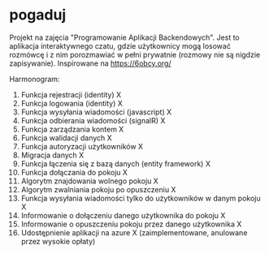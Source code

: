 # pogaduj

Projekt na zajęcia "Programowanie Aplikacji Backendowych". Jest to aplikacja interaktywnego czatu, gdzie użytkownicy mogą losować rozmówcę i z nim porozmawiać w pełni prywatnie (rozmowy nie są nigdzie zapisywanie). Inspirowane na https://6obcy.org/

Harmonogram:

1. Funkcja rejestracji (identity) X
2. Funkcja logowania (identity) X
3. Funkcja wysyłania wiadomości (javascript) X
4. Funkcja odbierania wiadomości (signalR) X
5. Funkcja zarządzania kontem X
6. Funkcja walidacji danych X
7. Funkcja autoryzacji użytkowników X
8. Migracja danych X
9. Funkcja łączenia się z bazą danych (entity framework) X
10. Funkcja dołączania do pokoju X
11. Algorytm znajdowania wolnego pokoju X
12. Algorytm zwalniania pokoju po opuszczeniu X
13. Funkcja wysyłania wiadomości tylko do użytkowników w danym pokoju X
14. Informowanie o dołączeniu danego użytkownika do pokoju X
15. Informowanie o opuszczeniu pokoju przez danego użytkownika X
16. Udostępnienie aplikacji na azure X (zaimplementowane, anulowane przez wysokie opłaty)

